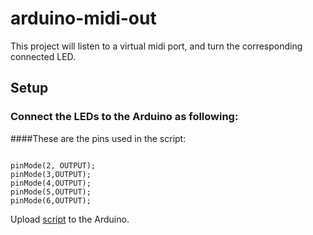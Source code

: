 # arduino-midi-out

This project will listen to a virtual midi port, and turn the corresponding connected LED.

## Setup
### Connect the LEDs to the Arduino as following:

####These are the pins used in the script:
```arduino

pinMode(2, OUTPUT);
pinMode(3,OUTPUT);
pinMode(4,OUTPUT);
pinMode(5,OUTPUT);
pinMode(6,OUTPUT);
```

Upload [script](https://github.com/tlystad24/arduino-midi-out/blob/master/sketch.ino) to the Arduino.
